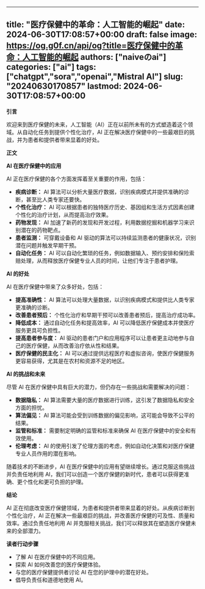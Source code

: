 
---
title: "医疗保健中的革命：人工智能的崛起"
date: 2024-06-30T17:08:57+00:00
draft: false
image: https://og.g0f.cn/api/og?title=医疗保健中的革命：人工智能的崛起
authors: ["naiveのai"]
categories: ["ai"]
tags: ["chatgpt","sora","openai","Mistral AI"]
slug: "20240630170857"
lastmod: 2024-06-30T17:08:57+00:00
---
**引言**

欢迎来到医疗保健的未来，人工智能（AI）正在以前所未有的方式塑造着这个领域。从自动化任务到提供个性化治疗，AI 正在解决医疗保健中的一些最艰巨的挑战，并为患者和提供者带来显着的好处。

**正文**

**AI 在医疗保健中的应用**

AI 正在医疗保健的各个方面发挥着至关重要的作用，包括：

- **疾病诊断：** AI 算法可以分析大量医疗数据，识别疾病模式并提供准确的诊断，甚至比人类专家还要快。
- **个性化治疗：** AI 可以根据患者的独特医疗历史、基因组和生活方式因素创建个性化的治疗计划，从而提高治疗效果。
- **药物发现：** AI 加速了新药的发现和开发过程，利用数据挖掘和机器学习来识别潜在的药物靶点。
- **患者监测：** 可穿戴设备和 AI 驱动的算法可以持续监测患者的健康状况，识别潜在问题并触发早期干预。
- **自动化任务：** AI 可以自动化繁琐的任务，例如数据输入、预约安排和保险索赔处理，从而释放医疗保健专业人员的时间，让他们专注于患者护理。

**AI 的好处**

AI 在医疗保健中带来了众多好处，包括：

- **提高准确性：** AI 算法可以处理大量数据，以识别疾病模式和提供比人类专家更准确的诊断。
- **改善患者预后：** 个性化治疗和早期干预可以改善患者预后，提高治疗成功率。
- **降低成本：** 通过自动化任务和提高效率，AI 可以降低医疗保健成本并使医疗服务更具可负担性。
- **提高患者参与度：** AI 驱动的患者门户和应用程序可以让患者更主动地参与自己的医疗保健，从而改善治疗依从性和结果。
- **医疗保健的民主化：** AI 可以通过提供远程医疗和虚拟咨询，使医疗保健服务更容易获得，尤其是在农村和资源不足的地区。

**AI 的挑战和未来**

尽管 AI 在医疗保健中具有巨大的潜力，但仍存在一些挑战和需要解决的问题：

- **数据隐私：** AI 算法需要大量的医疗数据进行训练，这引发了数据隐私和安全方面的担忧。
- **算法偏见：** AI 算法可能会受到训练数据的偏见影响，这可能会导致不公平的结果。
- **监管和标准：** 需要制定明确的监管和标准来确保 AI 在医疗保健中的安全和有效使用。
- **伦理考虑：** AI 的使用引发了伦理方面的考虑，例如自动化决策和对医疗保健专业人员作用的潜在影响。

随着技术的不断进步，AI 在医疗保健中的应用有望继续增长。通过克服这些挑战并负责任地利用 AI，我们可以创造一个医疗保健的新时代，患者可以获得更准确、更个性化和更可负担的护理。

**结论**

AI 正在彻底改变医疗保健领域，为患者和提供者带来显着的好处。从疾病诊断到个性化治疗，AI 正在解决一些最艰巨的挑战，并改善医疗保健的可及性、质量和效率。通过负责任地利用 AI 并克服相关挑战，我们可以释放其在塑造医疗保健未来的全部潜力。

**读者行动步骤**

* 了解 AI 在医疗保健中的不同应用。
* 探索 AI 如何改善您的医疗保健体验。
* 与您的医疗保健提供者讨论 AI 在您的护理中的潜在好处。
* 倡导负责任和道德地使用 AI。